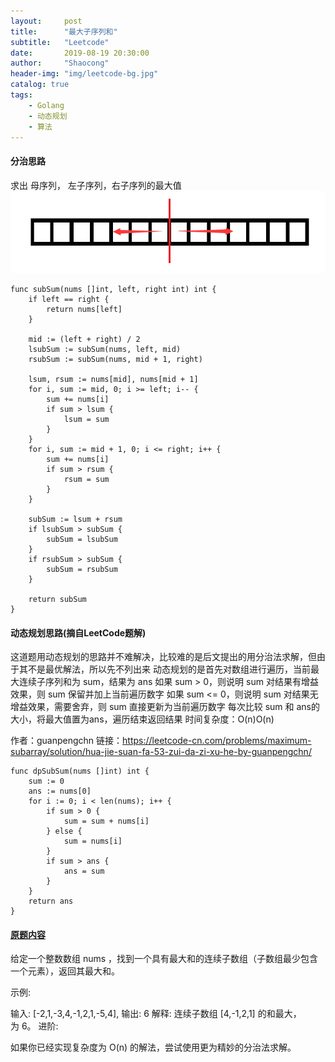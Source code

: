 ```yaml
---
layout:     post
title:      "最大子序列和"
subtitle:   "Leetcode"
date:       2019-08-19 20:30:00
author:     "Shaocong"
header-img: "img/leetcode-bg.jpg"
catalog: true
tags:
    - Golang
    - 动态规划
    - 算法
---
```


#### 分治思路
求出 母序列， 左子序列，右子序列的最大值
![img](/img/in-post/sub-max-sum.png)

```golang
func subSum(nums []int, left, right int) int {
    if left == right {
        return nums[left]
    }

    mid := (left + right) / 2
    lsubSum := subSum(nums, left, mid)
    rsubSum := subSum(nums, mid + 1, right)

    lsum, rsum := nums[mid], nums[mid + 1]
    for i, sum := mid, 0; i >= left; i-- {
        sum += nums[i]
        if sum > lsum {
            lsum = sum
        }
    }
    for i, sum := mid + 1, 0; i <= right; i++ {
        sum += nums[i]
        if sum > rsum {
            rsum = sum
        }
    }

    subSum := lsum + rsum
    if lsubSum > subSum {
        subSum = lsubSum
    }
    if rsubSum > subSum {
        subSum = rsubSum
    }

    return subSum
}
```

#### 动态规划思路(摘自LeetCode题解)

这道题用动态规划的思路并不难解决，比较难的是后文提出的用分治法求解，但由于其不是最优解法，所以先不列出来
动态规划的是首先对数组进行遍历，当前最大连续子序列和为 sum，结果为 ans
如果 sum > 0，则说明 sum 对结果有增益效果，则 sum 保留并加上当前遍历数字
如果 sum <= 0，则说明 sum 对结果无增益效果，需要舍弃，则 sum 直接更新为当前遍历数字
每次比较 sum 和 ans的大小，将最大值置为ans，遍历结束返回结果
时间复杂度：O(n)O(n)

作者：guanpengchn
链接：https://leetcode-cn.com/problems/maximum-subarray/solution/hua-jie-suan-fa-53-zui-da-zi-xu-he-by-guanpengchn/

```goland
func dpSubSum(nums []int) int {
    sum := 0
    ans := nums[0]
    for i := 0; i < len(nums); i++ {
        if sum > 0 {
            sum = sum + nums[i]
        } else {
            sum = nums[i]
        }
        if sum > ans {
            ans = sum
        }
    }
    return ans
}
```

#### [原题内容](https://leetcode-cn.com/problems/maximum-subarray/)

给定一个整数数组 nums ，找到一个具有最大和的连续子数组（子数组最少包含一个元素），返回其最大和。

示例:

输入: [-2,1,-3,4,-1,2,1,-5,4],
输出: 6
解释: 连续子数组 [4,-1,2,1] 的和最大，为 6。
进阶:

如果你已经实现复杂度为 O(n) 的解法，尝试使用更为精妙的分治法求解。

